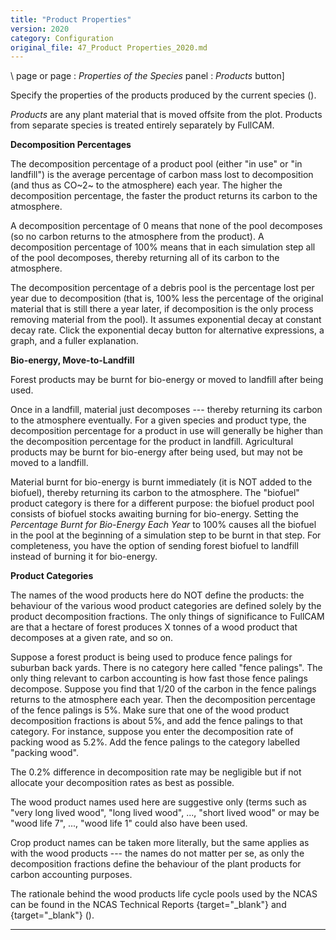 ```yaml
---
title: "Product Properties"
version: 2020
category: Configuration
original_file: 47_Product Properties_2020.md
---
```


\ page or  page :
*Properties of the Species* panel : *Products* button\]

Specify the properties of the products produced by the current species
().

*Products* are any plant material that is moved offsite from the plot.
Products from separate species is treated entirely separately by
FullCAM.

**Decomposition Percentages**

The decomposition percentage of a product pool (either "in use" or "in
landfill") is the average percentage of carbon mass lost to
decomposition (and thus as CO~2~ to the atmosphere) each year. The
higher the decomposition percentage, the faster the product returns its
carbon to the atmosphere.

A decomposition percentage of 0 means that none of the pool decomposes
(so no carbon returns to the atmosphere from the product). A
decomposition percentage of 100% means that in each simulation step all
of the pool decomposes, thereby returning all of its carbon to the
atmosphere.

The decomposition percentage of a debris pool is the percentage lost per
year due to decomposition (that is, 100% less the percentage of the
original material that is still there a year later, if decomposition is
the only process removing material from the pool). It assumes
exponential decay at constant decay rate. Click the exponential decay
button for alternative expressions, a graph, and a fuller explanation.

**Bio-energy, Move-to-Landfill**

Forest products may be burnt for bio-energy or moved to landfill after
being used.

Once in a landfill, material just decomposes --- thereby returning its
carbon to the atmosphere eventually. For a given species and product
type, the decomposition percentage for a product in use will generally
be higher than the decomposition percentage for the product in landfill.
Agricultural products may be burnt for bio-energy after being used, but
may not be moved to a landfill.

Material burnt for bio-energy is burnt immediately (it is NOT added to
the biofuel), thereby returning its carbon to the atmosphere. The
"biofuel" product category is there for a different purpose: the biofuel
product pool consists of biofuel stocks awaiting burning for bio-energy.
Setting the *Percentage Burnt for Bio-Energy Each Year* to 100% causes
all the biofuel in the pool at the beginning of a simulation step to be
burnt in that step. For completeness, you have the option of sending
forest biofuel to landfill instead of burning it for bio-energy.

**Product Categories**

The names of the wood products here do NOT define the products: the
behaviour of the various wood product categories are defined solely by
the product decomposition fractions. The only things of significance to
FullCAM are that a hectare of forest produces X tonnes of a wood product
that decomposes at a given rate, and so on.

Suppose a forest product is being used to produce fence palings for
suburban back yards. There is no category here called "fence palings".
The only thing relevant to carbon accounting is how fast those fence
palings decompose. Suppose you find that 1/20 of the carbon in the fence
palings returns to the atmosphere each year. Then the decomposition
percentage of the fence palings is 5%. Make sure that one of the wood
product decomposition fractions is about 5%, and add the fence palings
to that category. For instance, suppose you enter the decomposition rate
of packing wood as 5.2%. Add the fence palings to the category labelled
"packing wood".

The 0.2% difference in decomposition rate may be negligible but if not
allocate your decomposition rates as best as possible.

The wood product names used here are suggestive only (terms such as
"very long lived wood", "long lived wood", \..., "short lived wood" or
may be "wood life 7", \..., "wood life 1" could also have been used.

Crop product names can be taken more literally, but the same applies as
with the wood products --- the names do not matter per se, as only the
decomposition fractions define the behaviour of the plant products for
carbon accounting purposes.

The rationale behind the wood products life cycle pools used by the NCAS
can be found in the NCAS Technical Reports {target="_blank"}
and {target="_blank"}
().

------------------------------------------------------------------------